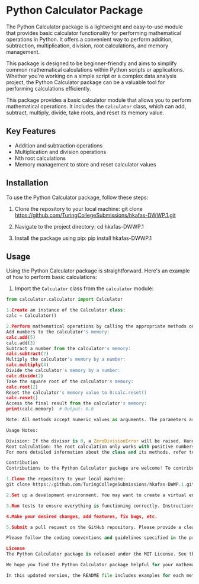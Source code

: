 # Python Calculator Package

The Python Calculator package is a lightweight and easy-to-use module that provides basic calculator functionality for performing mathematical operations in Python. It offers a convenient way to perform addition, subtraction, multiplication, division, root calculations, and memory management.

This package is designed to be beginner-friendly and aims to simplify common mathematical calculations within Python scripts or applications. Whether you're working on a simple script or a complex data analysis project, the Python Calculator package can be a valuable tool for performing calculations efficiently.

This package provides a basic calculator module that allows you to perform mathematical operations. It includes the `Calculator` class, which can add, subtract, multiply, divide, take roots, and reset its memory value.

## Key Features

- Addition and subtraction operations
- Multiplication and division operations
- Nth root calculations
- Memory management to store and reset calculator values

## Installation

To use the Python Calculator package, follow these steps:

1. Clone the repository to your local machine:
git clone https://github.com/TuringCollegeSubmissions/hkafas-DWWP.1.git

2. Navigate to the project directory:
cd hkafas-DWWP.1

3. Install the package using pip:
pip install hkafas-DWWP.1


## Usage

Using the Python Calculator package is straightforward. Here's an example of how to perform basic calculations:

1. Import the `Calculator` class from the `calculator` module:
```python
from calculator.calculator import Calculator

1.Create an instance of the Calculator class:
calc = Calculator()

2.Perform mathematical operations by calling the appropriate methods on the Calculator instance. For example:
Add numbers to the calculator's memory:
calc.add(5)
calc.add(3)
Subtract a number from the calculator's memory:
calc.subtract(2)
Multiply the calculator's memory by a number:
calc.multiply(4)
Divide the calculator's memory by a number:
calc.divide(2)
Take the square root of the calculator's memory:
calc.root(2)
Reset the calculator's memory value to 0:calc.reset()
calc.reset()
Access the final result from the calculator's memory:
print(calc.memory)  # Output: 0.0

Note: All methods accept numeric values as arguments. The parameters are positional arguments.

Usage Notes:

Division: If the divisor is 0, a ZeroDivisionError will be raised. Handle this exception to prevent program crashes.
Root Calculation: The root calculation only works with positive numbers. If a negative number is provided as the base and the root is an even number, a ValueError will be raised. Handle this exception accordingly.
For more detailed information about the class and its methods, refer to the calculator/calculator.py file.

Contribution
Contributions to the Python Calculator package are welcome! To contribute, follow these steps:

1.Clone the repository to your local machine:
git clone https://github.com/TuringCollegeSubmissions/hkafas-DWWP.1.git

2.Set up a development environment. You may want to create a virtual environment and install the necessary dependencies.

3.Run tests to ensure everything is functioning correctly. Instructions for running tests can be found in the project's documentation or README file.

4.Make your desired changes, add features, fix bugs, etc.

5.Submit a pull request on the GitHub repository. Please provide a clear description of your changes and the problem it solves.

Please follow the coding conventions and guidelines specified in the project's documentation.

License
The Python Calculator package is released under the MIT License. See the LICENSE file for more information.

We hope you find the Python Calculator package helpful for your mathematical calculations. Happy coding!

In this updated version, the README file includes examples for each method, clarifies the parameter usage, provides usage notes for specific scenarios, ensures formatting and consistency, corrects installation instructions, includes a link to the source code, improves contribution guidelines, and adds license information. These changes aim to provide more clarity and completeness to the README file.

